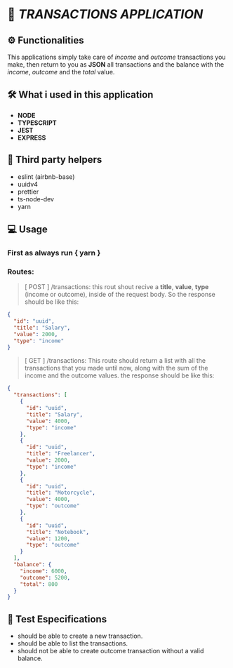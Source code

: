 # 🚀 _TRANSACTIONS APPLICATION_

## ⚙ Functionalities

This applications simply take care of _income_ and _outcome_ transactions you make, then return to you as **JSON** all transactions and the balance with the _income_, _outcome_ and the _total_ value.

## 🛠 What i used in this application

- **NODE**
- **TYPESCRIPT**
- **JEST**
- **EXPRESS**

## 🤝 Third party helpers

- eslint (airbnb-base)
- uuidv4
- prettier
- ts-node-dev
- yarn

## 💻 Usage

### First as always run { yarn }

### **Routes:**

> [ POST ] /transactions: this rout shout recive a **title**, **value**, **type** (income or outcome), inside of the request body. So the response should be like this:

```JSON
{
  "id": "uuid",
  "title": "Salary",
  "value": 2000,
  "type": "income"
}
```

> [ GET ] /transactions: This route should return a list with all the transactions that you made until now, along with the sum of the income and the outcome values. the response should be like this:

```JSON
{
  "transactions": [
    {
      "id": "uuid",
      "title": "Salary",
      "value": 4000,
      "type": "income"
    },
    {
      "id": "uuid",
      "title": "Freelancer",
      "value": 2000,
      "type": "income"
    },
    {
      "id": "uuid",
      "title": "Motorcycle",
      "value": 4000,
      "type": "outcome"
    },
    {
      "id": "uuid",
      "title": "Notebook",
      "value": 1200,
      "type": "outcome"
    }
  ],
  "balance": {
    "income": 6000,
    "outcome": 5200,
    "total": 800
  }
}
```

## 📝 Test Especifications

- should be able to create a new transaction.
- should be able to list the transactions.
- should not be able to create outcome transaction without a valid balance.
